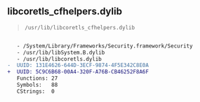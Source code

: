 ## libcoretls_cfhelpers.dylib

> `/usr/lib/libcoretls_cfhelpers.dylib`

```diff

   - /System/Library/Frameworks/Security.framework/Security
   - /usr/lib/libSystem.B.dylib
   - /usr/lib/libcoretls.dylib
-  UUID: 131E4626-644D-3ECF-9874-4F5E342C8E0A
+  UUID: 5C9C6B68-00A4-320F-A76B-CB46252F8A6F
   Functions: 27
   Symbols:   88
   CStrings:  0

```
